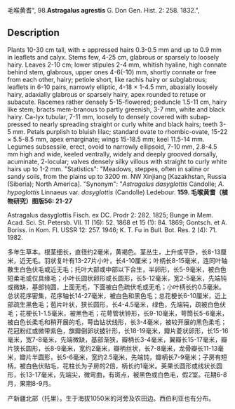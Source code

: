 毛喉黄耆",
98.**Astragalus agrestis** G. Don Gen. Hist. 2: 258. 1832.",

## Description
Plants 10-30 cm tall, with ± appressed hairs 0.3-0.5 mm and up to 0.9 mm in leaflets and calyx. Stems few, 4-25 cm, glabrous or sparsely to loosely hairy. Leaves 2-10 cm; lower stipules 2-4 mm, whitish hyaline, high connate behind stem, glabrous, upper ones 4-6(-10) mm, shortly connate or free from each other, hairy; petiole short, like rachis hairy or subglabrous; leaflets in 6-10 pairs, narrowly elliptic, 4-18 × 1-4.5 mm, abaxially loosely hairy, adaxially glabrous or sparsely hairy, apex rounded to retuse or subacute. Racemes rather densely 5-15-flowered; peduncle 1.5-11 cm, hairy like stem; bracts mem-branous to partly greenish, 3-7 mm, white and black hairy. Ca-lyx tubular, 7-11 mm, loosely to densely covered with subap-pressed to nearly spreading straight or curly white and black hairs; teeth 3-5 mm. Petals purplish to bluish lilac; standard ovate to rhombic-ovate, 15-22 × 5.5-8.5 mm, apex emarginate; wings 15-18.5 mm; keel 11.5-14 mm. Legumes subsessile, erect, ovoid to narrowly ellipsoid, 7-10 mm, 2.8-4.5 mm high and wide, keeled ventrally, widely and deeply grooved dorsally, acuminate, 2-locular; valves densely silky villous with straight to curly white hairs up to 1-2 mm.
  "Statistics": "Meadows, steppes, often in saline or sandy soils, from the plains up to 3200 m. NW Xinjiang [Kazakhstan, Russia (Siberia); North America].
  "Synonym": "*Astragalus dasyglottis* Candolle; *A. hypoglottis* Linnaeus var. *dasyglottis* (Candolle) Ledebour.
**159. 毛喉黄耆（植物研究）图版56: 21-27**

Astragalus dasyglottis Fisch. ex DC. Prodr 2: 282. 1825; Bunge in Mem. Acad. Sci. St. Petersb. VII. 11 (16): 52. 1868 et 15 (1): 84. 1869; Gontsch. et A. Boriss. in Kom. Fl. USSR 12: 257. 1946; K. T. Fu in Bull. Bot. Res. 2 (4): 71. 1982.

多年生草本。根茎细长，直径约2毫米，黄褐色。茎丛生，上升或平卧，长8-13厘米，近无毛。羽状复叶有13-27片小叶，长4-10厘米；叶柄长8-15毫米，连同叶轴散生白色伏毛或近无毛；托叶大部或中部以下合生，半卵形，长5-9毫米，被白色短柔毛或仅具缘毛；小叶长圆状卵形或长圆形，长5-12毫米，宽2-5毫米，先端钝或微缺，基部钝圆，上面无毛，下面被白色疏伏毛或无毛；小叶柄长约0.5毫米。总状花序密集，花序轴长14-27毫米，被白色和黑色毛；总花梗长6-10厘米，近上部疏生黑色毛；苞片叶状，狭长圆形，长4-4.5毫米，绿色，先端钝，疏被白色伏毛；花梗长1-1.5毫米，被黑色毛；花萼管状钟形，长9-10毫米，萼筒长5-6毫米，被白色长柔毛和稍开展的毛，萼齿钻状线形，长3-4毫米，被较开展的黑色柔毛；花冠粉红或微带紫色，旗瓣倒卵状披针形，长18-19毫米，瓣片菱状卵形，长15-16毫米，宽7-8毫米，先端微缺，基部渐狭，瓣柄长3-4毫米，翼瓣长15-17毫米，瓣片狭长圆形，长8-9毫米，宽约2毫米，瓣柄丝状，长7-8毫米，龙骨瓣长11-13毫米，瓣片半圆形，长5-6毫米，宽约2.5毫米，先端钝，瓣柄长7-9毫米；子房有短柄，被白色伏贴毛，花柱长为子房的2倍，柄长约1毫米。荚果长圆形或线状长圆形，长13-17毫米，先端尖，微弯曲，有斑点，被黑色或白色毛，假2室。花期6-8月，果期8-9月。

产新疆北部（托里）。生于海拔1050米的河旁及农田边。西伯利亚也有分布。
